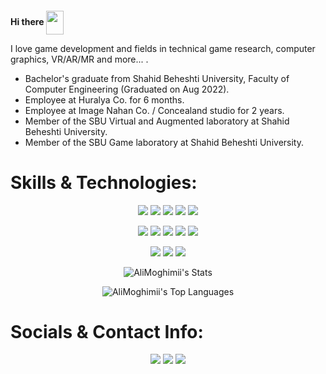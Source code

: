 
<h1 style="font-size:14px"> Hi there <img align="center" src="![sonidancing](https://github.com/user-attachments/assets/e6c21af4-e282-4333-bc8b-c13ef6640798)
" width="28" height="38" />  </h1>

I love game development and fields in technical game research, computer graphics, VR/AR/MR and more... .

* Bachelor's graduate from Shahid Beheshti University, Faculty of Computer Engineering (Graduated on Aug 2022).
* Employee at Huralya Co. for 6 months. 
* Employee at Image Nahan Co. / Concealand studio for 2 years.
* Member of the SBU Virtual and Augmented laboratory at Shahid Beheshti University.
* Member of the SBU Game laboratory at Shahid Beheshti University.

# Skills & Technologies:

<div align="center">
    
[![](https://img.shields.io/badge/GIT-E44C30?style=for-the-badge&logo=git&logoColor=white)](https://github.com/AliMoghimii)
[![](https://img.shields.io/badge/C%2B%2B-00599C?style=for-the-badge&logo=c%2B%2B&logoColor=white)](https://github.com/AliMoghimii)
[![](https://img.shields.io/badge/Java-ED8B00?style=for-the-badge&logo=openjdk&logoColor=white)](https://github.com/AliMoghimii)
[![](https://img.shields.io/badge/C%23-239120?style=for-the-badge&logo=csharp&logoColor=white)](https://github.com/AliMoghimii)
[![](https://img.shields.io/badge/Python-FFD43B?style=for-the-badge&logo=python&logoColor=blue)](https://github.com/AliMoghimii)

[![](https://img.shields.io/badge/JavaScript-323330?style=for-the-badge&logo=javascript&logoColor=F7DF1E)](https://github.com/AliMoghimii)
[![](https://img.shields.io/badge/ThreeJs-black?style=for-the-badge&logo=three.js&logoColor=white)](https://github.com/AliMoghimii)
[![](https://img.shields.io/badge/HTML5-E34F26?style=for-the-badge&logo=html5&logoColor=white)](https://github.com/AliMoghimii)
[![](https://img.shields.io/badge/CSS3-1572B6?style=for-the-badge&logo=css3&logoColor=white)](https://github.com/AliMoghimii)
[![](https://img.shields.io/badge/Go-00ADD8?style=for-the-badge&logo=go&logoColor=white)](https://github.com/AliMoghimii)

[![](https://img.shields.io/badge/-Unity-black?style=for-the-badge&logo=unity)](https://github.com/AliMoghimii)
[![](https://img.shields.io/badge/Godot-478CBF?style=for-the-badge&logo=GodotEngine&logoColor=white)](https://github.com/AliMoghimii)
[![](https://img.shields.io/badge/-Unreal%20Engine-313131?style=for-the-badge&logo=unreal-engine&logoColor=white)](https://github.com/AliMoghimii)

![AliMoghimii's Stats](https://github-readme-stats.vercel.app/api?username=AliMoghimii&theme=graywhite&show_icons=true&hide_border=true&count_private=true)

![AliMoghimii's Top Languages](https://github-readme-stats.vercel.app/api/top-langs/?username=AliMoghimii&theme=graywhite&show_icons=true&hide_border=true&layout=compact)

</div>

# Socials & Contact Info:

<div align="center">

[![](https://img.shields.io/badge/GMAIL-D14836?style=for-the-badge&logo=gmail&logoColor=white)](mailto:ali.moghiimii@gmail.com)
[![](https://img.shields.io/badge/Telegram-2CA5E0?style=for-the-badge&logo=telegram&logoColor=white)](https://t.me/al_moghimi)
[![](https://img.shields.io/badge/linkedin-%230077B5.svg?style=for-the-badge&logo=linkedin&logoColor=white)](https://www.linkedin.com/in/ali-moghimii/)
    
</div>
